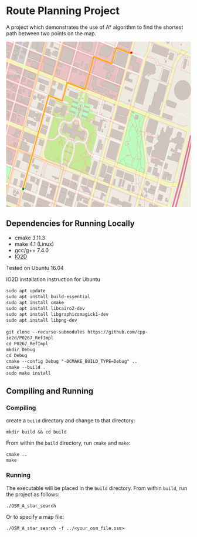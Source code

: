 # Route Planning Project

A project which demonstrates the use of A* algorithm to find the shortest path between two points on the map.

<img src="map.png" width="600" height="450" />


## Dependencies for Running Locally
* cmake 3.11.3
* make 4.1 (Linux)
* gcc/g++ 7.4.0
* [IO2D](https://github.com/cpp-io2d/P0267_RefImpl/blob/master/BUILDING.md)

Tested on Ubuntu 16.04

IO2D installation instruction for Ubuntu

```
sudo apt update
sudo apt install build-essential
sudo apt install cmake
sudo apt install libcairo2-dev
sudo apt install libgraphicsmagick1-dev
sudo apt install libpng-dev

git clone --recurse-submodules https://github.com/cpp-io2d/P0267_RefImpl
cd P0267_RefImpl
mkdir Debug
cd Debug
cmake --config Debug "-DCMAKE_BUILD_TYPE=Debug" ..
cmake --build .
sudo make install
```
 

## Compiling and Running

### Compiling
create a `build` directory and change to that directory:
```
mkdir build && cd build
```

From within the `build` directory, run `cmake` and `make`:
```
cmake ..
make
```

### Running
The executable will be placed in the `build` directory. From within `build`, run the project as follows:
```
./OSM_A_star_search
```
Or to specify a map file:
```
./OSM_A_star_search -f ../<your_osm_file.osm>
```
